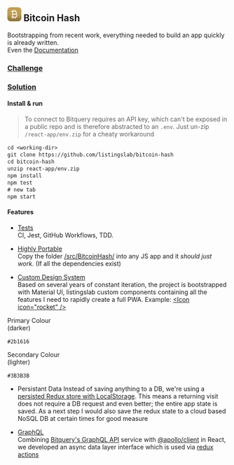 ## ![alt text](./react-app/public/svg/logo16.svg "Bitcoin Hash Logo")  Bitcoin Hash

Bootstrapping from recent work, everything needed to build an app quickly is already written.  
Even the [Documentation](./react-app/public/markdown/)

### [Challenge](./react-app/public/markdown/00_challenge.md) 
  
### [Solution](https://github.com/listingslab/bitcoin-hash/blob/master/react-app/public/markdown/10_init-project.md)

#### Install & run

> To connect to Bitquery requires an API key, which can't be exposed in a public repo and is therefore abstracted to an `.env`. Just un-zip `/react-app/env.zip` for a cheaty workaround 

```shell
cd <working-dir>
git clone https://github.com/listingslab/bitcoin-hash
cd bitcoin-hash
unzip react-app/env.zip
npm install
npm test
# new tab
npm start
```

#### Features

- [Tests](./react-app/public/markdown/05_tests.md)  
    CI, Jest, GitHub Workflows, TDD. 

- [Highly Portable](https://github.com/listingslab/bitcoin-hash/blob/master/react-app/public/markdown/10_init-project.md)  
    Copy the folder [/src/BitcoinHash/](https://github.com/listingslab/bitcoin-hash/tree/master/react-app/src/BitcoinHash) into any JS app and it _should just work_. (If all the dependencies exist)

- [Custom Design System](./react-app/public/markdown/30_design-system.md)       
    Based on several years of constant iteration, the project is bootstrapped with Material UI, listingslab custom components containing all the features I need to rapidly create a full PWA. Example: [&lt;Icon icon="rocket" /&gt;](https://github.com/listingslab/bitcoin-hash/blob/master/react-app/src/BitcoinHash/components/Icon.tsx)

Primary Colour  
(darker)

```shell
#2b1616
```
Secondary Colour  
(lighter)

```shell
#3B3B3B
```

- Persistant Data 
    Instead of saving anything to a DB, we're using a [persisted Redux store with LocalStorage](https://github.com/listingslab/bitcoin-hash/blob/master/react-app/src/BitcoinHash/redux/store.ts). This means a returning visit does not require a DB request and even better; the entire app state is saved. As a next step I would also save the redux state to a cloud based NoSQL DB at certain times for good measure

- [GraphQL](https://github.com/listingslab/bitcoin-hash/blob/feature/graphql/react-app/public/markdown/40_graphql.md)  
    Combining [Bitquery's GraphQL API](https://bitquery.io/labs/graphql) service with [@apollo/client](https://www.npmjs.com/package/@apollo/client) in React, we developed an async data layer interface which is used via [redux actions](https://github.com/listingslab/bitcoin-hash/tree/master/react-app/src/BitcoinHash/redux/actions)
